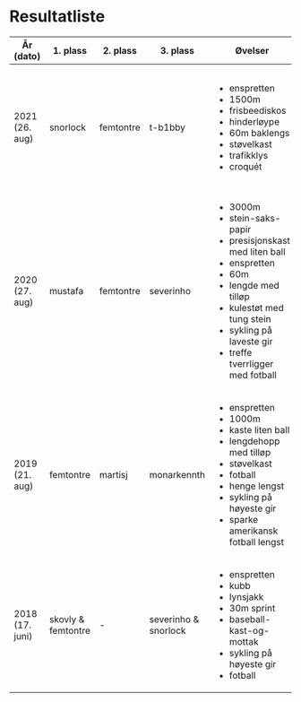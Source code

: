 # Resultatliste


| År (dato)       | 1. plass           | 2. plass     | 3. plass              | Øvelser | Deltakere  |
| --------------- | -------------------| ------------ | -------------         | ------- | ---------- |
| 2021 (26. aug) | snorlock           | femtontre    |  t-b1bby              | <ul><li>enspretten</li><li>1500m</li><li>frisbeediskos</li><li>hinderløype</li><li>60m baklengs</li><li>støvelkast</li><li>trafikklys</li><li>croquét</li></ul> | snorlock, femtontre, t-b1bby, monarkennth, skovly, benny_b, howie, severinho, mustafa, chrsone, theie |
| 2020 (27. aug)  | mustafa            | femtontre    |  severinho            | <ul><li>3000m</li><li>stein-saks-papir</li><li>presisjonskast med liten ball</li><li>enspretten</li><li>60m</li><li>lengde med tilløp</li><li>kulestøt med tung stein</li><li>sykling på laveste gir</li><li>treffe tverrligger med fotball</li></ul> | monarkennth, chrsone, t-b1bby, martisj, femtontre, retardedbear, howie, benny_b, mustafa, severinho, snorlock |
| 2019 (21. aug)  | femtontre          | martisj      |  monarkennth          | <ul><li>enspretten</li><li>1000m</li><li>kaste liten ball</li><li>lengdehopp med tilløp</li><li>støvelkast</li><li>fotball</li><li>henge lengst</li><li>sykling på høyeste gir</li><li>sparke amerikansk fotball lengst</li></ul> | monarkennth, gronnbeck, theie, martisj, femtontre, retardedbear, howie, moi, mustafa, severinho |
| 2018 (17. juni) | skovly & femtontre | -            |  severinho & snorlock | <ul><li>enspretten</li><li>kubb</li><li>lynsjakk</li><li>30m sprint</li><li>baseball-kast-og-mottak</li><li>sykling på høyeste gir</li><li>fotball</li></ul> | severinho, snorlock, femtontre, chrsone, theie, skovly, retardedbear, benny_b, gronnbeck |
